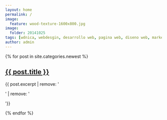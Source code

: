 ```yaml
---
layout: home
permalink: /
image:
  feature: wood-texture-1600x800.jpg
image:
  folder: 20141025
tags: [wdnica, webdesgin, desarrollo web, pagina web, diseno web, marketing, emarketing, vida, negocios, life, business, tecnologia, technology, html5, lifenbiz, life-and-business, vida-y-negocios]
author: admin
---
```


<div class="bullets">
	{% for post in site.categories.newest %}
	<div class="bullet three-col-bullet">
		<div class="bullet-icon">
			<a href="{{ site.url }}{{ post.url }}"><img src="{{ site.url }}/images/{{ post.image.teaser }}" alt=""></a>
		</div><!-- /.bullet-icon -->
		<div class="bullet-content">
			<h2><a href="{{ site.url }}{{ post.url }}">{{ post.title }}</a></h2>
			<p>{{ post.excerpt | remove: '<p>' | remove: '</p>'}}</p>
		</div><!-- /.bullet-content -->
	</div><!-- /.bullet -->
	{% endfor %}
</div><!-- /.bullets -->
